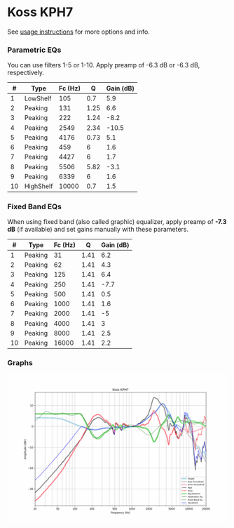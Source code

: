 # Koss KPH7
See [usage instructions](https://github.com/jaakkopasanen/AutoEq#usage) for more options and info.

### Parametric EQs
You can use filters 1-5 or 1-10. Apply preamp of -6.3 dB or -6.3 dB, respectively.

|   # | Type      |   Fc (Hz) |    Q |   Gain (dB) |
|-----|-----------|-----------|------|-------------|
|   1 | LowShelf  |       105 | 0.7  |         5.9 |
|   2 | Peaking   |       131 | 1.25 |         6.6 |
|   3 | Peaking   |       222 | 1.24 |        -8.2 |
|   4 | Peaking   |      2549 | 2.34 |       -10.5 |
|   5 | Peaking   |      4176 | 0.73 |         5.1 |
|   6 | Peaking   |       459 | 6    |         1.6 |
|   7 | Peaking   |      4427 | 6    |         1.7 |
|   8 | Peaking   |      5506 | 5.82 |        -3.1 |
|   9 | Peaking   |      6339 | 6    |         1.6 |
|  10 | HighShelf |     10000 | 0.7  |         1.5 |

### Fixed Band EQs
When using fixed band (also called graphic) equalizer, apply preamp of **-7.3 dB** (if available) and set gains manually with these parameters.

|   # | Type    |   Fc (Hz) |    Q |   Gain (dB) |
|-----|---------|-----------|------|-------------|
|   1 | Peaking |        31 | 1.41 |         6.2 |
|   2 | Peaking |        62 | 1.41 |         4.3 |
|   3 | Peaking |       125 | 1.41 |         6.4 |
|   4 | Peaking |       250 | 1.41 |        -7.7 |
|   5 | Peaking |       500 | 1.41 |         0.5 |
|   6 | Peaking |      1000 | 1.41 |         1.6 |
|   7 | Peaking |      2000 | 1.41 |        -5   |
|   8 | Peaking |      4000 | 1.41 |         3   |
|   9 | Peaking |      8000 | 1.41 |         2.5 |
|  10 | Peaking |     16000 | 1.41 |         2.2 |

### Graphs
![](./Koss%20KPH7.png)
